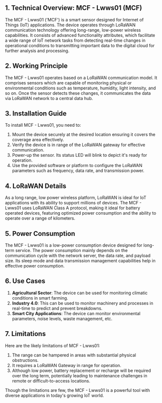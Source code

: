 ## 1. Technical Overview: MCF - Lwws01 (MCF)

The MCF - Lwws01 ('MCF') is a smart sensor designed for Internet of Things (IoT) applications. The device operates through LoRaWAN communication technology offering long-range, low-power wireless capabilities. It consists of advanced functionality attributes, which facilitate a wide range of IoT network tasks from detecting real-time changes in operational conditions to transmitting important data to the digital cloud for further analysis and processing.

## 2. Working Principle

The MCF - Lwws01 operates based on a LoRaWAN communication model. It comprises sensors which are capable of monitoring physical or environmental conditions such as temperature, humidity, light intensity, and so on. Once the sensor detects these changes, it communicates the data via LoRaWAN network to a central data hub.

## 3. Installation Guide 

To install MCF - Lwws01, you need to:

1. Mount the device securely at the desired location ensuring it covers the coverage area effectively.
2. Verify the device is in range of the LoRaWAN gateway for effective communication.
3. Power-up the sensor. Its status LED will blink to depict it's ready for operation.
4. Use the provided software or platform to configure the LoRaWAN parameters such as frequency, data rate, and transmission power.

## 4. LoRaWAN Details
As a long range, low power wireless platform, LoRaWAN is ideal for IoT applications with its ability to support millions of devices. The MCF - Lwws01 uses LoRaWAN Class A protocol, making it ideal for battery operated devices, featuring optimized power consumption and the ability to operate over a range of kilometers. 

## 5. Power Consumption
The MCF - Lwws01 is a low-power consumption device designed for long-term service. The power consumption mainly depends on the communication cycle with the network server, the data rate, and payload size. Its sleep mode and data transmission management capabilities help in effective power consumption. 

## 6. Use Cases
1. **Agricultural Sector**: The device can be used for monitoring climatic conditions in smart farming.
2. **Industry 4.0**: This can be used to monitor machinery and processes in real-time to predict and prevent breakdowns.
3. **Smart City Applications**: The device can monitor environmental parameters, noise levels, waste management, etc.

## 7. Limitations
Here are the likely limitations of MCF - Lwws01:
1. The range can be hampered in areas with substantial physical obstructions.
2. It requires a LoRaWAN Gateway in range for operation.
3. Although low power, battery replacement or recharge will be required over the long term, potentially leading to maintenance challenges in remote or difficult-to-access locations.

Though the limitations are few, the MCF - Lwws01 is a powerful tool with diverse applications in today's growing IoT world.